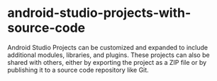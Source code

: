 # android-studio-projects-with-source-code
Android Studio Projects can be customized and expanded to include additional modules, libraries, and plugins. These projects can also be shared with others, either by exporting the project as a ZIP file or by publishing it to a source code repository like Git.
